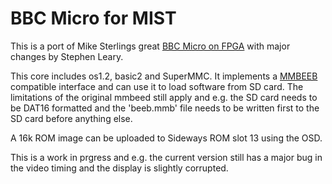BBC Micro for MIST
==================

This is a port of Mike Sterlings great [BBC Micro on FPGA](http://www.mike-stirling.com/retro-fpga/bbc-micro-on-an-fpga/) with major changes by Stephen Leary. 

This core includes os1.2, basic2 and SuperMMC. It implements a
[MMBEEB](http://swhs.home.xs4all.nl/bbc/mmbeeb/) compatible interface
and can use it to load software from SD card. The limitations of the original
mmbeed still apply and e.g. the SD card needs to be DAT16 formatted and the
'beeb.mmb' file needs to be written first to the SD card before anything else.

A 16k ROM image can be uploaded to Sideways ROM slot 13 using the OSD. 

This is a work in prgress and e.g. the current version still has a
major bug in the video timing and the display is slightly corrupted.

